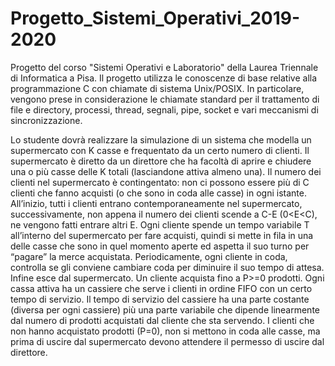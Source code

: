 # Progetto_Sistemi_Operativi_2019-2020
Progetto del corso "Sistemi Operativi e Laboratorio" della Laurea Triennale di Informatica a Pisa. Il progetto utilizza le conoscenze di base relative alla programmazione C con chiamate di sistema Unix/POSIX. In particolare, vengono prese in considerazione le chiamate standard per il trattamento di file e directory, processi, thread, segnali, pipe, socket e vari meccanismi di sincronizzazione.

Lo studente dovrà realizzare la simulazione di un sistema che modella un supermercato con K casse e frequentato da un certo numero di clienti. Il supermercato è diretto da un direttore che ha facoltà di aprire e chiudere una o più casse delle K totali (lasciandone attiva almeno una). Il numero dei clienti nel supermercato è contingentato: non ci possono essere più di C clienti che fanno acquisti (o che sono in coda alle casse) in ogni istante. All’inizio, tutti i clienti entrano contemporaneamente nel supermercato, successivamente, non appena il numero dei clienti scende a C-E (0<E<C), ne vengono fatti entrare altri E. Ogni cliente spende un tempo variabile T all’interno del supermercato per fare acquisti, quindi si mette in fila in una delle casse che sono in quel momento aperte ed aspetta il suo turno per “pagare” la merce acquistata. Periodicamente, ogni cliente in coda, controlla se gli conviene cambiare coda per diminuire il suo tempo di attesa. Infine esce dal supermercato. Un cliente acquista fino a P>=0 prodotti. Ogni cassa attiva ha un cassiere che serve i clienti in ordine FIFO con un certo tempo di servizio. Il tempo di servizio del cassiere ha una parte costante (diversa per ogni cassiere) più una parte variabile che dipende linearmente dal numero di prodotti acquistati dal cliente che sta servendo. I clienti che non hanno acquistato prodotti (P=0), non si mettono in coda alle casse, ma prima di uscire dal supermercato devono attendere il permesso di uscire dal direttore. 
